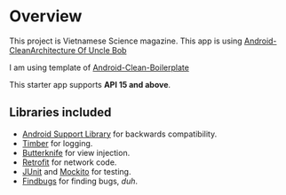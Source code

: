 # Overview

This project is Vietnamese Science magazine. This app is using [Android-CleanArchitecture Of Uncle Bob]

I am using template of [Android-Clean-Boilerplate]

This starter app supports **API 15 and above**.

## Libraries included

 - [Android Support Library] for backwards compatibility.
 - [Timber] for logging.
 - [Butterknife] for view injection.
 - [Retrofit] for network code.
 - [JUnit] and [Mockito] for testing.
 - [Findbugs] for finding bugs, *duh*.


[here]: <https://github.com/dmilicic/android-sample-app>
[How to]: <https://stackoverflow.com/questions/16804093/android-studio-rename-package>
[Butterknife]: <https://github.com/JakeWharton/butterknife>
[Timber]: <https://github.com/JakeWharton/timber>
[Android Support Library]: <https://developer.android.com/tools/support-library/index.html>
[JUnit]: <https://github.com/junit-team/junit/wiki/Download-and-Install>
[Mockito]: <http://site.mockito.org/>
[Retrofit]: <https://square.github.io/retrofit/>
[Findbugs]: <http://findbugs.sourceforge.net/>
[DBFlow]: <https://github.com/Raizlabs/DBFlow>
[SharedPreferences]: <http://developer.android.com/training/basics/data-storage/shared-preferences.html>
[ContentProviders]: <http://developer.android.com/guide/topics/providers/content-providers.html>
[Android-Clean-Boilerplate]: <https://github.com/dmilicic/Android-Clean-Boilerplate>
[Android-CleanArchitecture Of Uncle Bob]: <http://fernandocejas.com/2014/09/03/architecting-android-the-clean-way/>
